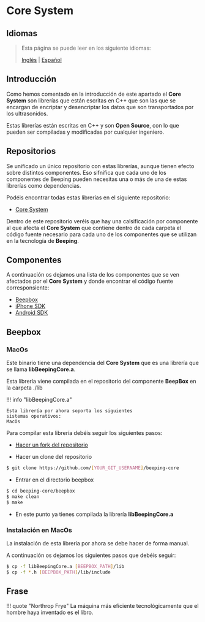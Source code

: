 # Core System

## Idiomas

> Esta página se puede leer en los siguiente idiomas:
>  
> [Inglés](https://en.beeping.land/componets/core/) | [Español](https://es.beeping.land/componets/core/)

## Introducción

Como hemos comentado en la introducción de este apartado el **Core System** son librerías que están escritas en C++ que son las que se encargan de encriptar y desencriptar los datos que son transportados por los ultrasonidos.

Estas librerías están escritas en C++ y son **Open Source**, con lo que pueden ser compiladas y modificadas por cualquier ingeniero.

## Repositorios

Se unificado un único repositorio con estas librerías, aunque tienen efecto sobre distintos componentes. Eso sifnifica que cada uno de los componentes de Beeping pueden necesitas una o más de una de estas librerías como dependencias.

Podéis encontrar todas estas librerías en el siguiente repositorio:

* [Core System](https://github.com/beeping-io/beeping-core)

Dentro de este repositorio veréis que hay una calsificación por componente al que afecta el **Core System** que contiene dentro de cada carpeta el código fuente necesario para cada uno de los componentes que se utilizan en la tecnología de **Beeping**.

## Componentes

A continuación os dejamos una lista de los componentes que se ven afectados por el **Core System** y donde encontrar el código fuente corresponsiente:

* [Beepbox](https://github.com/beeping-io/beeping-core/beepbox)
* [iPhone SDK](https://github.com/beeping-io/beeping-core/sdk-iphone)
* [Android SDK](https://github.com/beeping-io/beeping-core/sdk-android)

## Beepbox

### MacOs

Este binario tiene una dependencia del **Core System** que es una librería que se llama **libBeepingCore.a**.

Esta librería viene compilada en el repositorio del componente **BeepBox** en la carpeta ./lib

!!! info "libBeepingCore.a"

    Esta librería por ahora soporta los siguientes 
    sistemas operativos:
    MacOs

Para compilar esta librería debéis seguir los siguientes pasos:

- [Hacer un fork del repositorio](https://github.com/beeping-io/beeping-core)

- Hacer un clone del repositorio

``` bash
$ git clone https://github.com/[YOUR_GIT_USERNAME]/beeping-core
```

- Entrar en el directorio beepbox

``` bash
$ cd beeping-core/beepbox
$ make clean
$ make
```
- En este punto ya tienes compilada la librería **libBeepingCore.a**

### Instalación en MacOs

La instalación de esta librería por ahora se debe hacer de forma manual.

A continuación os dejamos los siguientes pasos que debéis seguir:

``` bash
$ cp -f libBeepingCore.a [BEEPBOX_PATH]/lib
$ cp -f *.h [BEEPBOX_PATH]/lib/include
```

## Frase

!!! quote "Northrop Frye"
    La máquina más eficiente tecnológicamente que el hombre haya inventado es el libro.
